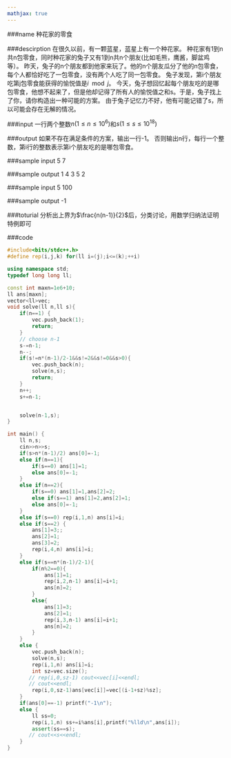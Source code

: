 ```yaml
---
mathjax: true
---
```


###name
种花家的零食

###descirption
在很久以前，有一颗蓝星，蓝星上有一个种花家。
种花家有1到n共n包零食，同时种花家的兔子又有1到n共n个朋友(比如毛熊，鹰酱，脚盆鸡等）。
昨天，兔子的n个朋友都到他家来玩了。他的n个朋友瓜分了他的n包零食，每个人都恰好吃了一包零食，没有两个人吃了同一包零食。
兔子发现，第i个朋友吃第j包零食能获得的愉悦值是$i\mod j$。
今天，兔子想回忆起每个朋友吃的是哪包零食，他想不起来了，但是他却记得了所有人的愉悦值之和s。于是，兔子找上了你，请你构造出一种可能的方案。
由于兔子记忆力不好，他有可能记错了s，所以可能会存在无解的情况。

<!---more-->

###input
一行两个整数$n(1\leq n\leq 10^6)$和$s(1\leq s\leq10^{18})$

###output
如果不存在满足条件的方案，输出一行-1。
否则输出n行，每行一个整数，第i行的整数表示第i个朋友吃的是哪包零食。

###sample input
5 7

###sample output
1
4
3
5
2

###sample input
5 100

###sample output
-1

###toturial
分析出上界为$\frac{n(n-1)}{2}$后，分类讨论，用数学归纳法证明特例即可

###code
```cpp
#include<bits/stdc++.h>
#define rep(i,j,k) for(ll i=(j);i<=(k);++i)

using namespace std;
typedef long long ll;

const int maxn=1e6+10;
ll ans[maxn];
vector<ll>vec;
void solve(ll n,ll s){
    if(n==1) {
        vec.push_back(1);
        return;
    }
    // choose n-1
    s-=n-1;
    n--;
    if(s!=n*(n-1)/2-1&&s!=2&&s!=0&&s>0){
        vec.push_back(n);
        solve(n,s);
        return;
    }
    n++;
    s+=n-1;


    solve(n-1,s);
}

int main() {
    ll n,s;
    cin>>n>>s;
    if(s>n*(n-1)/2) ans[0]=-1;
    else if(n==1){
        if(s==0) ans[1]=1;
        else ans[0]=-1;
    }
    else if(n==2){
        if(s==0) ans[1]=1,ans[2]=2;
        else if(s==1) ans[1]=2,ans[2]=1;
        else ans[0]=-1;
    }
    else if(s==0) rep(i,1,n) ans[i]=i;
    else if(s==2) {
        ans[1]=3;;
        ans[2]=1;
        ans[3]=2;
        rep(i,4,n) ans[i]=i;
    }
    else if(s==n*(n-1)/2-1){
        if(n%2==0){
            ans[1]=1;
            rep(i,2,n-1) ans[i]=i+1;
            ans[n]=2;
        }
        else{
            ans[1]=3;
            ans[2]=1;
            rep(i,3,n-1) ans[i]=i+1;
            ans[n]=2;
        }
    }
    else {
        vec.push_back(n);
        solve(n,s);
        rep(i,1,n) ans[i]=i;
        int sz=vec.size();
       // rep(i,0,sz-1) cout<<vec[i]<<endl;
       // cout<<endl;
        rep(i,0,sz-1)ans[vec[i]]=vec[(i-1+sz)%sz];
    }
    if(ans[0]==-1) printf("-1\n");
    else {
        ll ss=0;
        rep(i,1,n) ss+=i%ans[i],printf("%lld\n",ans[i]);
        assert(ss==s);
       // cout<<s<<endl;
    }
}
```
